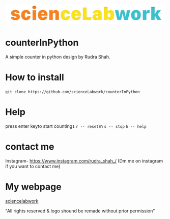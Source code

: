 ![logo](https://github.com/scienceLabwork/Rock_paper_scissor/blob/master/Wholelogo%20copy%202.png)

# counterInPython
A simple counter in python design by Rudra Shah.

# How to install
`git clone https://github.com/scienceLabwork/counterInPython`

# Help
press enter keyto start counting` 1 `
`r -- reset`\n
`s -- stop`
`h -- help`
# contact me
Instagram- https://www.instagram.com/rudra_shah_/ (Dm me on instagram if you want to contact me)

# My webpage
[sciencelabwork](http://www.sciencelabwork.cf)

"All rights reserved & logo shound be remade without prior permission" 
